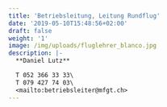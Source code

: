 ```yaml
---
title: 'Betriebsleitung, Leitung Rundflug'
date: '2019-05-10T15:48:56+02:00'
draft: false
weight: '1'
image: /img/uploads/fluglehrer_blanco.jpg
description: |-
  **Daniel Lutz**

  T 052 366 33 33\
  T 079 427 74 03\
  <mailto:betriebsleiter@mfgt.ch>
---
```


